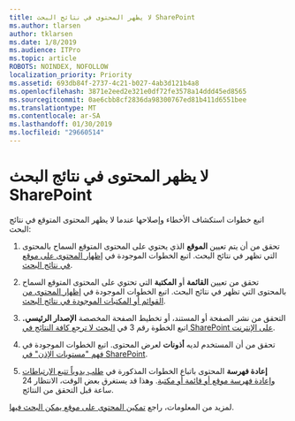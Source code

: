 ```yaml
---
title: لا يظهر المحتوى في نتائج البحث SharePoint
ms.author: tlarsen
author: tklarsen
ms.date: 1/8/2019
ms.audience: ITPro
ms.topic: article
ROBOTS: NOINDEX, NOFOLLOW
localization_priority: Priority
ms.assetid: 693db84f-2737-4c21-b027-4ab3d121b4a8
ms.openlocfilehash: 3871e2eed2e321e0df72fe3578a14ddd45ed8565
ms.sourcegitcommit: 0ae6cbb8cf2836da98300767ed81b411d6551bee
ms.translationtype: MT
ms.contentlocale: ar-SA
ms.lasthandoff: 01/30/2019
ms.locfileid: "29660514"
---
```

# <a name="content-doesnt-appear-in-sharepoint-search-results"></a>لا يظهر المحتوى في نتائج البحث SharePoint

اتبع خطوات استكشاف الأخطاء وإصلاحها عندما لا يظهر المحتوى المتوقع في نتائج البحث:
  
1. تحقق من أن يتم تعيين **الموقع** الذي يحتوي على المحتوى المتوقع السماح بالمحتوى التي تظهر في نتائج البحث. اتبع الخطوات الموجودة في [إظهار المحتوى على موقع في نتائج البحث](https://docs.microsoft.com/sharepoint/make-site-content-searchable#show-content-on-a-site-in-search-results).
    
2. تحقق من تعيين **القائمة** أو **المكتبة** التي تحتوي على المحتوى المتوقع السماح بالمحتوى التي تظهر في نتائج البحث. اتبع الخطوات الموجودة في [إظهار المحتوى من القوائم أو المكتبات الموجودة في نتائج البحث](https://docs.microsoft.com/sharepoint/make-site-content-searchable#show-content-from-lists-or-libraries-in-search-results). 
    
3. التحقق من نشر الصفحة أو المستند، أو تخطيط الصفحة المخصصة **الإصدار الرئيسي.** اتبع الخطوة رقم 3 في [البحث لا ترجع كافة النتائج في SharePoint على الإنترنت](https://go.microsoft.com/fwlink/?linkid=874525).
    
4. تحقق من أن المستخدم لديه **أذونات** لعرض المحتوى. اتبع الخطوات الموجودة في [فهم "مستويات الإذن" في SharePoint](https://go.microsoft.com/fwlink/?linkid=867071).
    
5. **إعادة فهرسة** المحتوى باتباع الخطوات المذكورة في [طلب يدوياً تتبع الارتباطات وإعادة فهرسة موقع أو قائمة أو مكتبة](https://docs.microsoft.com/sharepoint/crawl-site-content). وهذا قد يستغرق بعض الوقت، الانتظار 24 ساعة قبل التحقق من النتائج.
    
لمزيد من المعلومات، راجع [تمكين المحتوى على موقع يمكن البحث فيها](https://docs.microsoft.com/sharepoint/make-site-content-searchable). 
  


